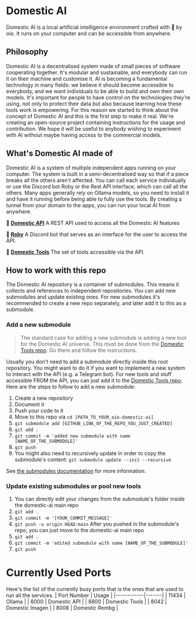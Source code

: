 # Domestic AI
Domestic AI is a local artificial intelligence environment crafted with 💛 by oio. It runs on your computer and can be accessible from anywhere.

## Philosophy
Domestic AI is a decentralised system made of small pieces of software cooperating together. It's modular and sustainable, and everybody can run it on their machine and customise it. AI is becoming a fundamental technology in many fields: we believe it should become accessible to everybody, and we want individuals to be able to build and own their own models. It's important for people to have control on the technologies they're using, not only to protect their data but also because learning how these tools work is empowering. For this reason we started to think about the concept of Domestic AI and this is the first step to make it real. We're creating an open-source project containing instructions for the usage and contribution. We hope it will be useful to anybody wishing to experiment with AI without maybe having access to the commercial models. 

## What's Domestic AI made of 
Domestic AI is a system of multiple independent apps running on your computer. The system is built in a semi-decentralised way so that if a piece breaks all the others aren't affected. You can call each service individually or use the Discord bot Roby or the Rest API interface, which can call all the others. Many apps generally rely on Ollama models, so you need to install it and have it running before being able to fully use the tools. By creating a tunnel from your domain to the apps, you can run your local AI from anywhere.

**🧠 <a href="https://github.com/oio/domestic-api" target="_blank">Domestic API</a>**
A REST API used to access all the Domestic AI features

**🤖 <a href="https://github.com/oio/roby" target="_blank">Roby</a>**
A Discord bot that serves as an interface for the user to access the API. 

**🧰 <a href="https://github.com/oio/domestic-tools" target="_blank">Domestic Tools</a>**
The set of tools accessible via the API. 

## How to work with this repo
The Domestic AI repository is a container of submodules. This means it collects and references to independent repositories. You can add new submodules and update existing ones. For new submodules it's recommended to create a new repo separately, and later add it to this as a submodule.
### Add a new submodule
> The standard case for adding a new submodule is adding a new tool for the Domestic AI universe. This must be done from the [Domestic Tools repo](https://github.com/oio/domestic-tools). Go there and follow the instructions.

Usually you don't need to add a submodule directly inside this root repository. You might want to do it if you want to implement a new system to interact with the API (e.g. a Telegram bot). For new tools and stuff accessible FROM the API, you can just add it to the [Domestic Tools repo](https://github.com/oio/domestic-tools).
Here are the steps to follow to add a new submodule:
1. Create a new repository 
1. Document it
1. Push your code to it 
1. Move to this repo via ```cd [PATH_TO_YOUR_oio-domestic-ai]```
1. ```git submodule add [GITHUB_LINK_OF_THE_REPO_YOU_JUST_CREATED]```
1. ```git add .```
1. ```git commit -m 'added new submodule with name [NAME_OF_THE_SUBMODULE]'```
1. ```git push```
1. You might also need to recursively update in order to copy the submodule's content: ```git submodule update --init --recursive```

See [the submodules documentation](https://git-scm.com/book/en/v2/Git-Tools-Submodules) for more information.

### Update existing submodules or pool new tools
1. You can directly edit your changes from the submodule's folder inside the domestic-ai main repo
1. ```git add .```
1. ```git commit -m '[YOUR_COMMIT_MESSAGE]'```
1. ```git push -u origin HEAD:main```
After you pushed in the submodule's repo, you can just move to the domestic-ai main repo
1. ```git add .```
1. ```git commit -m 'edited submodule with name [NAME_OF_THE_SUBMODULE]'``` 
1. ```git push```

# Currently Used Ports
Here's the list of the currently busy ports that is the ones that are used to run all the services.
| Port Number | Usage |
|------------|-------|
| 11434 | Ollama |
| 8000 | Domestic API |
| 8800 | Domestic Tools |
| 8042 | Domestic Imagen |
| 8008 | Domestic Rembg |